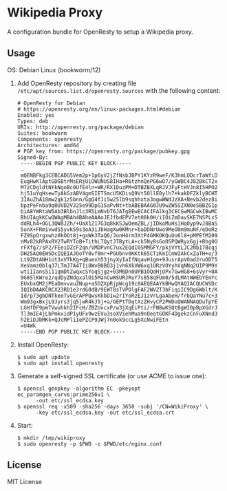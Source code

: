 Wikipedia Proxy
===============

A configuration bundle for OpenResty to setup a Wikipedia proxy.

Usage
-----
OS: Debian Linux (bookworm/12)

1. Add OpenResty repository by creating file
   `/etc/apt/sources.list.d/openresty.sources`
   with the following content:

    ```
    # OpenResty for Debian
    # https://openresty.org/en/linux-packages.html#debian
    Enabled: yes
    Types: deb
    URIs: http://openresty.org/package/debian
    Suites: bookworm
    Components: openresty
    Architectures: amd64
    # PGP key from: https://openresty.org/package/pubkey.gpg
    Signed-By:
     -----BEGIN PGP PUBLIC KEY BLOCK-----
     .
     mQENBFkg3CEBCADG5Vem2p+1p6yV2jZfNsbJBPY1KYzR9weF/K3hmLODcrTaWfiD
     EugHwKlAptGDGBtrMsERjUiOWUNUS8IHa+R6tzhnQePG6wO7/yGWBC4J82BkCT2x
     M7zCDgldtNYkNqoBc0UfE4ln+WR/RX1DuzPM+DTBZBXLqRJVJFyFtHVJn8I5HPO2
     hj51uYqHsewTyAkGzABV4gmSIETSmcU5KDisQ9Vt5OllE0ylh7+kakDFZklyBCHT
     3IAuZhA18mw2qk1z5bnn/GpQ4fJi5w25lb9sqhhxta3ogwWWdJzXA+Nevb2dez8i
     bpzPeFnba9q0UVD2VJ25e99DpG15aPvNt+tbABEBAAG0JU9wZW5SZXN0eSBBZG1p
     biA8YWRtaW5Ab3BlbnJlc3R5LmNvbT6JATgEEwECACIFAlkg3CECGwMGCwkIBwMC
     BhUIAgkKCwQWAgMBAh4BAheAAAoJEJfbdEPV7et08k0H/iIOiZmDavSKE7NSPLxS
     ddRLh4+OGL3QW8JZh/+UaX1Z17G3q8kKSJwOemZBL/jIDkoMuHs1Hq0yp9vJ8BaS
     5unX+FRmivwdS5yvkS9s3oA3iJbHagXw0KMnr+baDDNrUwo9MeO0m9muNF/eDoRz
     FZ9SpOrgxwhz0kOOt8j+gxWk3TaQ6/JonH4rm3XtP4GMKOKQuUo6l8+pMPEfM209
     nMv82kRPAxRV2TwRYToB+TithLTQytJTBytLA+ck5Ny8sGoO5PQWRyx6gj+Bhg0O
     rFXfg7/sP2/FEeiDZcF2qn/VMDPvnC7ux2EQdI05MMGFY/pkjVYtLJC2Nb17Bcqj
     DH25AQ0EWSDcIQEIAJOoTY0vf0mr+PGUbnv0KKtk65CTzKmICmWIAkCxZaTH+o/3
     Lt9ZDtANH1ot3xVTkKg+qBuexh53jnyXyIaIfNqavH1gm+9JusrApVOad2ruODT5
     XeVamz0blq37LTmJ7A4T1i8WvB0BQ3j1vh6XkVW6xq1URzVOYyhVqNNq2UIP9M9Y
     wtiIIans5i11qmDtZwqxcSYoqSjgz+03M6Dn0UPB1OQdHjOPx7GwHG8+6sVyr+8A
     9G8SlKWre2/qdDyZNdgxalOi5ManCwWSURJRuY7s858qFUm0/5dLMAtWWEbYEmYc
     EUxbxQM2jPEaDmvvauZNup+a5DZXpRjpWcg19c0AEQEAAYkBHwQYAQIACQUCWSDc
     IQIbDAAKCRCX23RD1e3rdG0dB/9EWT8sTVPOlgFAF2WVZT3bFiqiIC9Dg6Wblt/K
     Id/p73gbDNTkeeTvGErAPPQwsKkbD1w2rIYoRzEJ1zVrLgaAbeH/frbQaYNu7c+3
     Wm93gxBxjL9Jyrs3jq5jwR4kJ5j+a/GEPtTDqtXzZHvyCP2PWDoQWANNAQDuTpYE
     LGHfDF9pmTVwuhkh2IFcH/ZBZUvcxP/w3jXqEiPti/rFN8wKSQtBgWI0pBpXGdrJ
     Tl3mIE4jLbPmkxidP1yUFx9wzEVu3soXViehMua9nOeotGOKF4DgekzCnFuXNnd3
     h2EiDJbMKk+QJcMPliIePZCP9JWj7n0ok9ccLg5XcNwiFEtn
     =U4Wk
     -----END PGP PUBLIC KEY BLOCK-----
    ```

2. Install OpenResty:

    ```
    $ sudo apt update
    $ sudo apt install openresty
    ```

3. Generate a self-signed SSL certificate (or use ACME to issue one):

    ```
    $ openssl genpkey -algorithm EC -pkeyopt ec_paramgen_curve:prime256v1 \
          -out etc/ssl_ecdsa.key
    $ openssl req -x509 -sha256 -days 3650 -subj '/CN=WikiProxy' \
          -key etc/ssl_ecdsa.key -out etc/ssl_ecdsa.crt
    ```

4. Start:

    ```
    $ mkdir /tmp/wikiproxy
    $ sudo openresty -p $PWD -c $PWD/etc/nginx.conf
    ```

License
-------
MIT License
